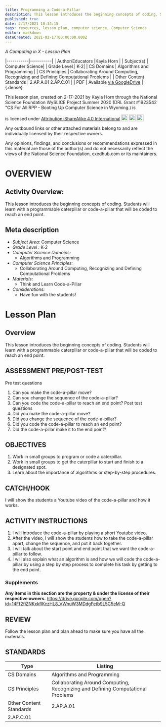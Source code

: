 ```yaml
---
title: Programming a Code-a-Pillar
description: This lesson introduces the beginning concepts of coding. Students will learn with a programmable caterpillar or code-a-pillar that will be coded to reach an end point.
published: true
date: 2/17/2021 10:34:15
tags: resources, lesson plan, computer science, Computer Science 
editor: markdown
dateCreated: 2021-02-17T00:00:00.000Z
---
```

*A Computing in X - Lesson Plan*

|-----------|-----------|
| Author/Educators |Kayla Horn |
| Subject(s) | Computer Science|
| Grade Level | K-2|
| CS Domains | Algorithms and Programming |
| CS Principles | Collaborating Around Computing, Recognizing and Defining Computational Problems |
| Other Content Standards | 2.AP.A.01
2.AP.C.01 | 
| PDF | Available [via GoogleDrive](https://drive.google.com/open?id=1t5k3wbhUsgAkR8qt1SOg7-CkBjiwtDKq) |
{.dense}






This lesson plan, created on 2-17-2021 by Kayla Horn through the National Science Foundation WySLICE Project Summer 2020 (DRL Grant #1923542 "CS For All:RPP - Booting Up Computer Science in Wyoming.) is  <p xmlns:cc="http://creativecommons.org/ns#" >  is licensed under <a href="http://creativecommons.org/licenses/by-sa/4.0/?ref=chooser-v1" target="_blank" rel="license noopener noreferrer" style="display:inline-block;">Attribution-ShareAlike 4.0 International<img style="height:22px!important;margin-left:3px;vertical-align:text-bottom;" src="https://mirrors.creativecommons.org/presskit/icons/cc.svg?ref=chooser-v1"><img style="height:22px!important;margin-left:3px;vertical-align:text-bottom;" src="https://mirrors.creativecommons.org/presskit/icons/by.svg?ref=chooser-v1"><img style="height:22px!important;margin-left:3px;vertical-align:text-bottom;" src="https://mirrors.creativecommons.org/presskit/icons/sa.svg?ref=chooser-v1"></a></p>


Any outbound links or other attached materials belong to and are individually licensed by their respective owners. 


Any opinions, findings, and conclusions or recommendations expressed in this material are those of the author(s) and do not necessarily reflect the views of the National Science Foundation, cxedhub.com or its maintainers.


# OVERVIEW
## Activity Overview:  
This lesson introduces the beginning concepts of coding. Students will learn with a programmable caterpillar or code-a-pillar that will be coded to reach an end point.
## Meta description
+ *Subject Area:* Computer Science 
+ *Grade Level :* K-2 
+ *Computer Science Domains:*
   + Algorithms and Programming
+ *Computer Science Principles:*
   + Collaborating Around Computing, Recognizing and Defining Computational Problems
+ *Materials:* 
   + Think and Learn Code-a-Pillar
+ *Considerations:*
   + Have fun with the students!


# Lesson Plan
## Overview
This lesson introduces the beginning concepts of coding. Students will learn with a programmable caterpillar or code-a-pillar that will be coded to reach an end point.
## ASSESSMENT PRE/POST-TEST
Pre test questions
1. Can you make the code-a-pillar move?
2. Can you change the sequence of the code-a-pillar?
3. Can you code the code-a-pillar to reach an end point?
Post test questions
1. Did you make the code-a-pillar move?
2. Did you change the sequence of the code-a-pillar?
3. Did you code the code-a-pillar to reach an end point?
4. Did the code-a-pillar make it to the end point?
## OBJECTIVES
1. Work in small groups to program or code a caterpillar.
2. Work in small groups to get the caterpillar to start and finish to a designated spot.
3. Learn about the importance of algorithms or step-by-step procedures.


## CATCH/HOOK
I will show the students a Youtube video of the code-a-pillar and how it works.


## ACTIVITY INSTRUCTIONS
1. I will introduce the code-a-pillar by playing a short Youtube video. 
2. After the video, I will show the students how to take the code-a-pillar apart, change the sequence, and put it back together.
3. I will talk about the start point and end point that we want the code-a-pillar to follow.
4. I will also explain what an algorithm is and how we will code the code-a-pillar by using a step by step process to complete his task by getting to the end point.


### Supplements
**Any items in this section are the property & under the license of their respective owners.**
https://drive.google.com/open?id=14Ff2fiZNKxkflKczHL8_VWnuW3MDdgFetb9L5C5eM-Q




## REVIEW
Follow the lesson plan and plan ahead to make sure you have all the materials.
## STANDARDS        
| Type | Listing | 
|-----------|-----------|
| CS Domains  | Algorithms and Programming|
| CS Principles   | Collaborating Around Computing, Recognizing and Defining Computational Problems|
| Other Content Standards | 2.AP.A.01
2.AP.C.01  |